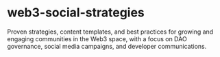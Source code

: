 # web3-social-strategies
Proven strategies, content templates, and best practices for growing and engaging communities in the Web3 space, with a focus on DAO governance, social media campaigns, and developer communications.
